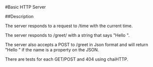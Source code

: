 #Basic HTTP Server

##Description

The server responds to a request to /time with the current time.

The server responds to /greet/<name> with a string that says "Hello <name>".

The server also accepts a POST to /greet in Json format and will return "Hello <name>" if the name is a property on the JSON.

There are tests for each GET/POST and 404 using chaiHTTP.
